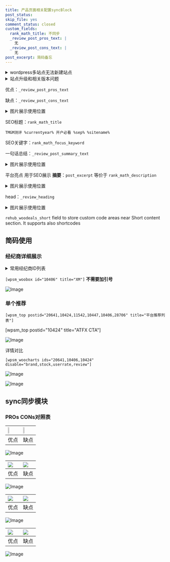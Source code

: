```yaml
---
title: 产品页面相关配置syncBlock
post_status: 
skip_file: yes
comment_status: closed
custom_fields:
  rank_math_title: 不同步
  _review_post_pros_text: |
    无
  _review_post_cons_text: |
    无
post_excerpt: 简码备忘
---
```

<details><summary>wordpress多站点无法新建站点</summary>

<li>和报错需要清理cookies一样的原因</li>
<li>wp-config.php里面<code>define( 'SUBDOMAIN_INSTALL', false );//子域名安装</code></li>
<li>新建子站点是用<code>define( 'SUBDOMAIN_INSTALL', true);//子域名安装</code> 完成以后，改成<code>false</code></li>
</details>

<details><summary>站点升级和相关版本问题</summary>

<p>wordpress：5.9.9
woocommerce：7.5.1
出现问题的地方：主题选项里面>><strong>Product layout >>compact style</strong></p>
<p>如何出现没有用过的字段 导致无法保存。先导出配置 然后进行修改，后面再次恢复即可。</p>
<p>出现部分字段无法显示时，需要返回默认布局后，对产品进行保存就好了。</p>
<p></p>
</details>

优点：`_review_post_pros_text`

缺点：`_review_post_cons_text`

<details><summary>图片展示使用位置</summary>

<img src="https://prod-files-secure.s3.us-west-2.amazonaws.com/39ed1227-6d7d-4570-be36-9ccd4a2c4241/f51d3d83-55d4-4bdf-9604-f37ec77ab556/Untitled.png?X-Amz-Algorithm=AWS4-HMAC-SHA256&X-Amz-Content-Sha256=UNSIGNED-PAYLOAD&X-Amz-Credential=ASIAZI2LB4666AA2BV2P%2F20250610%2Fus-west-2%2Fs3%2Faws4_request&X-Amz-Date=20250610T105519Z&X-Amz-Expires=3600&X-Amz-Security-Token=IQoJb3JpZ2luX2VjEOD%2F%2F%2F%2F%2F%2F%2F%2F%2F%2FwEaCXVzLXdlc3QtMiJHMEUCIQDm%2FVprRp6xb6UbHzwm9tc8Fr865YUqMik0oF82iprRMQIgWzP4Ry0Nsyww2oEiO1Yxg9sD4%2B9s3vuOJNvGlqq682EqiAQIuf%2F%2F%2F%2F%2F%2F%2F%2F%2F%2FARAAGgw2Mzc0MjMxODM4MDUiDBwJ3Lr7FlyilfMRxyrcA50srqIOE4b3sXC4MWpbht0lP01DMT0QQO0iMWQ094xGWjJZiQbbCWaNbhWUxr%2BAbfdV5kVfqmroakLHUuFfHgS6eD%2FgC%2FGoicgi42BZPux399%2FpOUAWUJ%2BCEttwoM1GQm0KhcaROg1Fc%2BWBBXXBWCR8Kq7ehvsrz7%2FnjZs8R9vU4je0N0ug1ZWXF9f3oNpky3PdUKQQftA9H66Jq%2FRYKdpDVKRJbYcbkHXutdm%2Bp4eOBWo%2BiJMqhRHOneq1RCZ7bS7EKncZ6cSyGgV2QhL5bbL1OFTaqWWpJ0IFNvqiPlOSdJJLsG6BPB2zz1i7LyOGyIch3I5De0wZVKs0ETeLQXaWPCkgurh6fjJ8Owl%2F5uUUEqZYwvbQF0OXGJHQWGt6%2FER7X4tTlYowCs5P6VjLL8%2FjXucF9BxvfJexbaEFvSeQw3GEOhRtdcBxhtb2UI4i48Y424ZwtKqphYoX3GuAlNkihPvz7KzwL14ceBAHBkgDNeDXc4VtJz6Iijl%2Bvw4MoBQlL7AsdYC72fWQgVAsAV5sC9i6LAdvUdHBPGQAzds4RVuMP%2FuuJZabwSZmvvbET%2B0VTwdvxQ2LBqCTOY1rDXVTCY%2FUwjvdosdzwbTfH%2BagDentjxU24HJpn%2BE5MLPGn8IGOqUBsAU3bKqNFt06Eo%2B01RXO0%2FZ5ow3Q0k4Ldj4Wa4UoZnvTJPJ8mQwcXQtA9pfXH95EcHrTj1w4vMJmUQYQiPcG9IuCIwk%2BB%2BridwDbVClL5kauLDHFU84rXsSlhk3eylNz8ybL1esfHB9X4crBR4E%2F%2FvfbimL%2FziWWBg7pjd8qNHmj4twFddZAhYyfUruPHmVb5NTzdl9LIho7YOp0ZWBU6rLJDduo&X-Amz-Signature=7b876ab54dad22f5b080fc4c3c288f1163ab533cedbbde66ce8b7a7e178afe0f&X-Amz-SignedHeaders=host&x-id=GetObject" alt="Image">
</details>

SEO标题：`rank_math_title`

`TMGM测评 %currentyear% 开户必看 %sep% %sitename%`

SEO关键字：`rank_math_focus_keyword`

一句话总结：`_review_post_summary_text`

<details><summary>图片展示使用位置</summary>

<img src="https://prod-files-secure.s3.us-west-2.amazonaws.com/39ed1227-6d7d-4570-be36-9ccd4a2c4241/4b96a922-296c-4f4e-8630-d1c870cbce01/Untitled.png?X-Amz-Algorithm=AWS4-HMAC-SHA256&X-Amz-Content-Sha256=UNSIGNED-PAYLOAD&X-Amz-Credential=ASIAZI2LB4664BWUMEX2%2F20250610%2Fus-west-2%2Fs3%2Faws4_request&X-Amz-Date=20250610T105520Z&X-Amz-Expires=3600&X-Amz-Security-Token=IQoJb3JpZ2luX2VjEOD%2F%2F%2F%2F%2F%2F%2F%2F%2F%2FwEaCXVzLXdlc3QtMiJHMEUCIDddHlMab%2BKT5I1I6IAgPvkWGCQqwG3hzkl6bnaGTMphAiEAjdskNCXs%2Fo7%2BuC5KIeQowfJVrLK28a6zXgM9s%2BsRoKIqiAQIuf%2F%2F%2F%2F%2F%2F%2F%2F%2F%2FARAAGgw2Mzc0MjMxODM4MDUiDLLCpqF1te2DOYyF0yrcA5ljzu71cQoP2gkL6cineG0JDMucGvPF%2BtcJCbjc4A6Fvm5JKqGhkjEySUnK6cx2MVbxQJeEuYMHp3%2BQBXisfad9m6NIUfcQjRDARiIIa44gUp3J5%2B4OmYkvVNWxqebKb9lo%2FwBKAyWLJhUOR1zQoOm3sWRzTylt2WouZzdCTZrDsn77UVGT%2FmCcMrPCY5z4uJdyTzsiQFX5RAMYhf0KEAmWNxg6IrVlsVqNm%2BSIJ30%2BwXMBpgl%2FpkDPnfFELTuVTV%2BXRYH3kvVLkMp50%2FlzQRlFErw9Fk8%2Bz3KWCjIlbGYq2LuSpEJZQvJABsuFxVB%2BjVPwMOEwf2euvH7apC2KhLeI6fcV3X11TMGDESjoQoo1QJtTXFO7JjI5KhqoTtwUA9ze1cYx%2FQSu3eDKaLDaJoKFBui%2BU6HSOHg6O9tdO4ikCnoeUd8e3SaJZWkYbY4nwL1doeZjNt5%2BH7Rh5C6ZnqZsNlxyHJ7Fd8%2FmjMgWpErlGbZoTWIyUKAixbMrT5btgE8W0wGaKf69i3RS6z59D4xMN8NqoWPxQ2SiH0YGXZb9Z8z4EK0tMVCJGaMvElnyyh6CBvTpreMshGAvnUkWz0JTUgB%2BVtkDpN42wwqfferNRknTrcZSG6enfNIiMP3Gn8IGOqUBmg2yll%2F0aMqpyzASKcLJ1tCPutmWCJuFmHw41eheorPPJsG3SO4OPz9Hd4C3vt4D4DeAD4YNzqTgJ5NTU%2BiHnJOS3vxfptMr9UlJz6EfSLcS%2Bv%2BoTEEwzlN0qz5YEvM6%2Bjc2LhN%2BdOudxWVcS5oB1Sc9KHMT0C%2Brkg%2FOX1kQEnPWCitskFj0CqU2M033oc7NP3CwE61lD2FIxEdhQPr6jb6f5i5p&X-Amz-Signature=63ea74e27ac6de95944f6a5b1dfc7adc37c1a1c0d3e9cfbd90a0dbdff8846812&X-Amz-SignedHeaders=host&x-id=GetObject" alt="Image">
</details>

平台亮点 用于SEO展示 **摘要**：`post_excerpt`  等价于 `rank_math_description`

<details><summary>图片展示使用位置</summary>

<img src="https://prod-files-secure.s3.us-west-2.amazonaws.com/39ed1227-6d7d-4570-be36-9ccd4a2c4241/1ee11f63-b60a-4dfe-a7a7-d58ff23b5d88/Untitled.png?X-Amz-Algorithm=AWS4-HMAC-SHA256&X-Amz-Content-Sha256=UNSIGNED-PAYLOAD&X-Amz-Credential=ASIAZI2LB466S5INRYGU%2F20250610%2Fus-west-2%2Fs3%2Faws4_request&X-Amz-Date=20250610T105520Z&X-Amz-Expires=3600&X-Amz-Security-Token=IQoJb3JpZ2luX2VjEOD%2F%2F%2F%2F%2F%2F%2F%2F%2F%2FwEaCXVzLXdlc3QtMiJHMEUCIGKL%2F0CBOFCItK8dh%2BizqzO6gZrq9xYCmlV7sP3ExAzXAiEAvws7hSiD7NJq8SMEWNnwcBHLo9IGxb1jiTRY%2FHwtXzgqiAQIuf%2F%2F%2F%2F%2F%2F%2F%2F%2F%2FARAAGgw2Mzc0MjMxODM4MDUiDEgkIBSGwUNvbG2YVircAwrpQ37D4F58r8tk05c47KwQCSd6AL8gkRuwGFcyyiPb50%2BUxPRlHsHI6z5EEtmwdpcgt6gDWJ46mECljjX0f76Iw4a6Y3geJWivWkrLn3Nc2Rf95cQWKlxXGUAX8oBQlrFnKPLsbOZ0qgiIC7fPNFqIeeZuCJ7umCdOtkm0CFyQS2sxvSmQ4R0oEX8tNnm24dm3GcofbMgRVCMz6eeJpjoRZKwACU36zPAjepRYmHpEtUIgRerMmTKk7dZ6Ea3L3O%2F6gYi1E9efu9rTCowXE%2FbKnnqIUUSVLVLzd5Oisy%2FFlvt7wmL7DpFp1GGEn4e9TmoZQn%2FpwMhu%2FNbHeocxTBd%2Bte1zyMhmj24UPCJ9QrlPWU1A6%2BUg17IAPRLqFVO%2BUz27AxWxGM2RVjCBUUryisTRew%2BS0O%2FyXK5uoG%2BLNISiMsX8IHoFq2EUkKcUbv%2BCGnmNppHRhX%2FUwjnz25EhShGFlA9yEiX4es5OcGmehoKOb3Pau9w0a9d4%2Bj6fx8hM6fQC%2B%2BB0HbO24la73kK5pvDfa8cz%2FTKIlh9ermyposS3xRwIDgxavIl65CzbSUtRn753YN7UWIbH5xfP295l7EAm5PIZO%2Byz4ItKH5%2F8p5l0wcW7lKNSqFiH00ZvMP7Gn8IGOqUBAKrc5ptpsyvoCjeSOKvIriSugN8Xsrrayv4Hio%2BtIaQey%2B4fXZJ6Y8oqLaBvWm%2FN3MiK1Kms7OocJjLuP3Og56HkW0J%2FDg9v1t7d%2BS288rwXRwicghpQyOSnFYrL%2Bmj%2Bsre5vYB993yhqmB6RVOGaROHc%2BQGkEinI97Zx4Pia%2B5XJuS68InE%2BnoTUjhmDVSLAD%2FEQZBzctvQr0cDpZKe3jPV7%2FDV&X-Amz-Signature=88a7abdb74d55cd6f22801e49bc7df74a55dc5062ddc9bd62622d6179a8c5b7b&X-Amz-SignedHeaders=host&x-id=GetObject" alt="Image">
<img src="https://prod-files-secure.s3.us-west-2.amazonaws.com/39ed1227-6d7d-4570-be36-9ccd4a2c4241/ad4118b5-78d8-4fbe-801e-3b29b5d99c01/Untitled.png?X-Amz-Algorithm=AWS4-HMAC-SHA256&X-Amz-Content-Sha256=UNSIGNED-PAYLOAD&X-Amz-Credential=ASIAZI2LB466S5INRYGU%2F20250610%2Fus-west-2%2Fs3%2Faws4_request&X-Amz-Date=20250610T105520Z&X-Amz-Expires=3600&X-Amz-Security-Token=IQoJb3JpZ2luX2VjEOD%2F%2F%2F%2F%2F%2F%2F%2F%2F%2FwEaCXVzLXdlc3QtMiJHMEUCIGKL%2F0CBOFCItK8dh%2BizqzO6gZrq9xYCmlV7sP3ExAzXAiEAvws7hSiD7NJq8SMEWNnwcBHLo9IGxb1jiTRY%2FHwtXzgqiAQIuf%2F%2F%2F%2F%2F%2F%2F%2F%2F%2FARAAGgw2Mzc0MjMxODM4MDUiDEgkIBSGwUNvbG2YVircAwrpQ37D4F58r8tk05c47KwQCSd6AL8gkRuwGFcyyiPb50%2BUxPRlHsHI6z5EEtmwdpcgt6gDWJ46mECljjX0f76Iw4a6Y3geJWivWkrLn3Nc2Rf95cQWKlxXGUAX8oBQlrFnKPLsbOZ0qgiIC7fPNFqIeeZuCJ7umCdOtkm0CFyQS2sxvSmQ4R0oEX8tNnm24dm3GcofbMgRVCMz6eeJpjoRZKwACU36zPAjepRYmHpEtUIgRerMmTKk7dZ6Ea3L3O%2F6gYi1E9efu9rTCowXE%2FbKnnqIUUSVLVLzd5Oisy%2FFlvt7wmL7DpFp1GGEn4e9TmoZQn%2FpwMhu%2FNbHeocxTBd%2Bte1zyMhmj24UPCJ9QrlPWU1A6%2BUg17IAPRLqFVO%2BUz27AxWxGM2RVjCBUUryisTRew%2BS0O%2FyXK5uoG%2BLNISiMsX8IHoFq2EUkKcUbv%2BCGnmNppHRhX%2FUwjnz25EhShGFlA9yEiX4es5OcGmehoKOb3Pau9w0a9d4%2Bj6fx8hM6fQC%2B%2BB0HbO24la73kK5pvDfa8cz%2FTKIlh9ermyposS3xRwIDgxavIl65CzbSUtRn753YN7UWIbH5xfP295l7EAm5PIZO%2Byz4ItKH5%2F8p5l0wcW7lKNSqFiH00ZvMP7Gn8IGOqUBAKrc5ptpsyvoCjeSOKvIriSugN8Xsrrayv4Hio%2BtIaQey%2B4fXZJ6Y8oqLaBvWm%2FN3MiK1Kms7OocJjLuP3Og56HkW0J%2FDg9v1t7d%2BS288rwXRwicghpQyOSnFYrL%2Bmj%2Bsre5vYB993yhqmB6RVOGaROHc%2BQGkEinI97Zx4Pia%2B5XJuS68InE%2BnoTUjhmDVSLAD%2FEQZBzctvQr0cDpZKe3jPV7%2FDV&X-Amz-Signature=9e2d7d0f9648bc0ee3e5b64411820dac3a57c4b3e0ee654dba6eeb569e1163f6&X-Amz-SignedHeaders=host&x-id=GetObject" alt="Image">
<img src="https://prod-files-secure.s3.us-west-2.amazonaws.com/39ed1227-6d7d-4570-be36-9ccd4a2c4241/a38cf7c9-a79c-4b64-9e94-13589fe0758b/Untitled.png?X-Amz-Algorithm=AWS4-HMAC-SHA256&X-Amz-Content-Sha256=UNSIGNED-PAYLOAD&X-Amz-Credential=ASIAZI2LB466S5INRYGU%2F20250610%2Fus-west-2%2Fs3%2Faws4_request&X-Amz-Date=20250610T105520Z&X-Amz-Expires=3600&X-Amz-Security-Token=IQoJb3JpZ2luX2VjEOD%2F%2F%2F%2F%2F%2F%2F%2F%2F%2FwEaCXVzLXdlc3QtMiJHMEUCIGKL%2F0CBOFCItK8dh%2BizqzO6gZrq9xYCmlV7sP3ExAzXAiEAvws7hSiD7NJq8SMEWNnwcBHLo9IGxb1jiTRY%2FHwtXzgqiAQIuf%2F%2F%2F%2F%2F%2F%2F%2F%2F%2FARAAGgw2Mzc0MjMxODM4MDUiDEgkIBSGwUNvbG2YVircAwrpQ37D4F58r8tk05c47KwQCSd6AL8gkRuwGFcyyiPb50%2BUxPRlHsHI6z5EEtmwdpcgt6gDWJ46mECljjX0f76Iw4a6Y3geJWivWkrLn3Nc2Rf95cQWKlxXGUAX8oBQlrFnKPLsbOZ0qgiIC7fPNFqIeeZuCJ7umCdOtkm0CFyQS2sxvSmQ4R0oEX8tNnm24dm3GcofbMgRVCMz6eeJpjoRZKwACU36zPAjepRYmHpEtUIgRerMmTKk7dZ6Ea3L3O%2F6gYi1E9efu9rTCowXE%2FbKnnqIUUSVLVLzd5Oisy%2FFlvt7wmL7DpFp1GGEn4e9TmoZQn%2FpwMhu%2FNbHeocxTBd%2Bte1zyMhmj24UPCJ9QrlPWU1A6%2BUg17IAPRLqFVO%2BUz27AxWxGM2RVjCBUUryisTRew%2BS0O%2FyXK5uoG%2BLNISiMsX8IHoFq2EUkKcUbv%2BCGnmNppHRhX%2FUwjnz25EhShGFlA9yEiX4es5OcGmehoKOb3Pau9w0a9d4%2Bj6fx8hM6fQC%2B%2BB0HbO24la73kK5pvDfa8cz%2FTKIlh9ermyposS3xRwIDgxavIl65CzbSUtRn753YN7UWIbH5xfP295l7EAm5PIZO%2Byz4ItKH5%2F8p5l0wcW7lKNSqFiH00ZvMP7Gn8IGOqUBAKrc5ptpsyvoCjeSOKvIriSugN8Xsrrayv4Hio%2BtIaQey%2B4fXZJ6Y8oqLaBvWm%2FN3MiK1Kms7OocJjLuP3Og56HkW0J%2FDg9v1t7d%2BS288rwXRwicghpQyOSnFYrL%2Bmj%2Bsre5vYB993yhqmB6RVOGaROHc%2BQGkEinI97Zx4Pia%2B5XJuS68InE%2BnoTUjhmDVSLAD%2FEQZBzctvQr0cDpZKe3jPV7%2FDV&X-Amz-Signature=66d7154eb8dd3c74162f2fc7c99b723458c02743b6921818d52d74e098e81e2f&X-Amz-SignedHeaders=host&x-id=GetObject" alt="Image">
<img src="https://prod-files-secure.s3.us-west-2.amazonaws.com/39ed1227-6d7d-4570-be36-9ccd4a2c4241/7da6fc1e-d2ac-42ae-8c75-cb5749aa18f6/Untitled.png?X-Amz-Algorithm=AWS4-HMAC-SHA256&X-Amz-Content-Sha256=UNSIGNED-PAYLOAD&X-Amz-Credential=ASIAZI2LB466S5INRYGU%2F20250610%2Fus-west-2%2Fs3%2Faws4_request&X-Amz-Date=20250610T105520Z&X-Amz-Expires=3600&X-Amz-Security-Token=IQoJb3JpZ2luX2VjEOD%2F%2F%2F%2F%2F%2F%2F%2F%2F%2FwEaCXVzLXdlc3QtMiJHMEUCIGKL%2F0CBOFCItK8dh%2BizqzO6gZrq9xYCmlV7sP3ExAzXAiEAvws7hSiD7NJq8SMEWNnwcBHLo9IGxb1jiTRY%2FHwtXzgqiAQIuf%2F%2F%2F%2F%2F%2F%2F%2F%2F%2FARAAGgw2Mzc0MjMxODM4MDUiDEgkIBSGwUNvbG2YVircAwrpQ37D4F58r8tk05c47KwQCSd6AL8gkRuwGFcyyiPb50%2BUxPRlHsHI6z5EEtmwdpcgt6gDWJ46mECljjX0f76Iw4a6Y3geJWivWkrLn3Nc2Rf95cQWKlxXGUAX8oBQlrFnKPLsbOZ0qgiIC7fPNFqIeeZuCJ7umCdOtkm0CFyQS2sxvSmQ4R0oEX8tNnm24dm3GcofbMgRVCMz6eeJpjoRZKwACU36zPAjepRYmHpEtUIgRerMmTKk7dZ6Ea3L3O%2F6gYi1E9efu9rTCowXE%2FbKnnqIUUSVLVLzd5Oisy%2FFlvt7wmL7DpFp1GGEn4e9TmoZQn%2FpwMhu%2FNbHeocxTBd%2Bte1zyMhmj24UPCJ9QrlPWU1A6%2BUg17IAPRLqFVO%2BUz27AxWxGM2RVjCBUUryisTRew%2BS0O%2FyXK5uoG%2BLNISiMsX8IHoFq2EUkKcUbv%2BCGnmNppHRhX%2FUwjnz25EhShGFlA9yEiX4es5OcGmehoKOb3Pau9w0a9d4%2Bj6fx8hM6fQC%2B%2BB0HbO24la73kK5pvDfa8cz%2FTKIlh9ermyposS3xRwIDgxavIl65CzbSUtRn753YN7UWIbH5xfP295l7EAm5PIZO%2Byz4ItKH5%2F8p5l0wcW7lKNSqFiH00ZvMP7Gn8IGOqUBAKrc5ptpsyvoCjeSOKvIriSugN8Xsrrayv4Hio%2BtIaQey%2B4fXZJ6Y8oqLaBvWm%2FN3MiK1Kms7OocJjLuP3Og56HkW0J%2FDg9v1t7d%2BS288rwXRwicghpQyOSnFYrL%2Bmj%2Bsre5vYB993yhqmB6RVOGaROHc%2BQGkEinI97Zx4Pia%2B5XJuS68InE%2BnoTUjhmDVSLAD%2FEQZBzctvQr0cDpZKe3jPV7%2FDV&X-Amz-Signature=ee3f1f92a3510673416ab36c3c0dc852817f43315ecc9b00de23949494bef48d&X-Amz-SignedHeaders=host&x-id=GetObject" alt="Image">
<img src="https://prod-files-secure.s3.us-west-2.amazonaws.com/39ed1227-6d7d-4570-be36-9ccd4a2c4241/7e97f40a-eaee-47f5-b2f9-475f96808fa7/Untitled.png?X-Amz-Algorithm=AWS4-HMAC-SHA256&X-Amz-Content-Sha256=UNSIGNED-PAYLOAD&X-Amz-Credential=ASIAZI2LB466S5INRYGU%2F20250610%2Fus-west-2%2Fs3%2Faws4_request&X-Amz-Date=20250610T105520Z&X-Amz-Expires=3600&X-Amz-Security-Token=IQoJb3JpZ2luX2VjEOD%2F%2F%2F%2F%2F%2F%2F%2F%2F%2FwEaCXVzLXdlc3QtMiJHMEUCIGKL%2F0CBOFCItK8dh%2BizqzO6gZrq9xYCmlV7sP3ExAzXAiEAvws7hSiD7NJq8SMEWNnwcBHLo9IGxb1jiTRY%2FHwtXzgqiAQIuf%2F%2F%2F%2F%2F%2F%2F%2F%2F%2FARAAGgw2Mzc0MjMxODM4MDUiDEgkIBSGwUNvbG2YVircAwrpQ37D4F58r8tk05c47KwQCSd6AL8gkRuwGFcyyiPb50%2BUxPRlHsHI6z5EEtmwdpcgt6gDWJ46mECljjX0f76Iw4a6Y3geJWivWkrLn3Nc2Rf95cQWKlxXGUAX8oBQlrFnKPLsbOZ0qgiIC7fPNFqIeeZuCJ7umCdOtkm0CFyQS2sxvSmQ4R0oEX8tNnm24dm3GcofbMgRVCMz6eeJpjoRZKwACU36zPAjepRYmHpEtUIgRerMmTKk7dZ6Ea3L3O%2F6gYi1E9efu9rTCowXE%2FbKnnqIUUSVLVLzd5Oisy%2FFlvt7wmL7DpFp1GGEn4e9TmoZQn%2FpwMhu%2FNbHeocxTBd%2Bte1zyMhmj24UPCJ9QrlPWU1A6%2BUg17IAPRLqFVO%2BUz27AxWxGM2RVjCBUUryisTRew%2BS0O%2FyXK5uoG%2BLNISiMsX8IHoFq2EUkKcUbv%2BCGnmNppHRhX%2FUwjnz25EhShGFlA9yEiX4es5OcGmehoKOb3Pau9w0a9d4%2Bj6fx8hM6fQC%2B%2BB0HbO24la73kK5pvDfa8cz%2FTKIlh9ermyposS3xRwIDgxavIl65CzbSUtRn753YN7UWIbH5xfP295l7EAm5PIZO%2Byz4ItKH5%2F8p5l0wcW7lKNSqFiH00ZvMP7Gn8IGOqUBAKrc5ptpsyvoCjeSOKvIriSugN8Xsrrayv4Hio%2BtIaQey%2B4fXZJ6Y8oqLaBvWm%2FN3MiK1Kms7OocJjLuP3Og56HkW0J%2FDg9v1t7d%2BS288rwXRwicghpQyOSnFYrL%2Bmj%2Bsre5vYB993yhqmB6RVOGaROHc%2BQGkEinI97Zx4Pia%2B5XJuS68InE%2BnoTUjhmDVSLAD%2FEQZBzctvQr0cDpZKe3jPV7%2FDV&X-Amz-Signature=f84c7782ff4f9da438182ad7e4efdc9dd4441a7999958b6dd5a127984f572038&X-Amz-SignedHeaders=host&x-id=GetObject" alt="Image">
</details>

head：`_review_heading`

<details><summary>图片展示使用位置</summary>

<img src="https://prod-files-secure.s3.us-west-2.amazonaws.com/39ed1227-6d7d-4570-be36-9ccd4a2c4241/3a4650ad-9887-415c-889a-edd51fa54f27/Untitled.png?X-Amz-Algorithm=AWS4-HMAC-SHA256&X-Amz-Content-Sha256=UNSIGNED-PAYLOAD&X-Amz-Credential=ASIAZI2LB466XPFAS42B%2F20250610%2Fus-west-2%2Fs3%2Faws4_request&X-Amz-Date=20250610T105520Z&X-Amz-Expires=3600&X-Amz-Security-Token=IQoJb3JpZ2luX2VjEOD%2F%2F%2F%2F%2F%2F%2F%2F%2F%2FwEaCXVzLXdlc3QtMiJIMEYCIQD6PchLVi%2BsNPGXIyAqGSQnRJTDS0pYLuBkrqNOE3TILgIhALHhXQEFZIIVoN7cZo%2BH12kVcfXS5rhhGVJAS85mlQ8xKogECLn%2F%2F%2F%2F%2F%2F%2F%2F%2F%2FwEQABoMNjM3NDIzMTgzODA1IgwL9p9qI7krkyYGGDYq3APyklw8490dWPAOl3XPP9H%2FcGajxK3pIDrPcfUOtQylKCpzHedWeYQn563tJWmTM%2Fv1g6dbQRnTHEuD7lSS4sTvcVxUXYycsw%2BjKVN4eEXOeGLDqHDH9MH6ToISX8L3eQBgFELp3U%2FenFJMQI3kHFVl%2B957%2BAeiAp4umq%2BgqgbNN%2FHpxm4SErZprA3Ojka1CO%2F7sq7QW1Nc%2FYXN289d7y44YjicePmN45xzCTa87GoI3%2FMct1%2B9xcPn7RL3VESurF5TQx%2FBZM1LvCEPIewxbSSb0%2F9VbkD%2ByOhrqTPVEqKpdMphBi1VBoupTshXKKKTSuIuHe4hnqBWgziE%2FHXb0zmLyi%2Bx0cpwDWKfjc3ZLN9shiA4Ragth4g8q5EUAcHodqwkSM1d3%2FWZizia9diATeNpKDQuDYUGG7DslgsKL9p0YBmIaUDqr54L5HCKxHYZSR4IjS%2FQJgaXeTaV1KHLrhhGByLDD8KrMOBCHdwlddh1WhaKdRQ9gqs4tH43zi1S%2BjWL6XSlfmv8Nz9ZYWozcNxdZDAF8abr%2F%2FVaOlPLtiVLAl%2Fk%2FEnWMZ4ofG0tGLG3uSIqK6jopMTTZafHLZujpnGYKYhOOiygQwB2Ah21TmB6g0i%2BNVhyo7Gcb8Ks8jD%2Bxp%2FCBjqkASyPWef7%2BOn%2BeS7ZrQK7Tr6tX93XW1vE26s%2F5i842BeuDRzgnvoSeXaPbLHS52gvOMxHuplUhJAq3nP7IpvUeWG%2B2pAzKhHOGyZVf6kzJKNUc%2FIDewNFLq1G6VZP2ObC07p%2BMp3Hp1HwgzsDPEREIKJUwBJbBCwk6CIZZbrHPriXJthPvx5ZAeAlJS8UiE4NQbDsJkSVYn8xAY46cGtrjMEB0MgE&X-Amz-Signature=0ba65d58a888782e3917717a2b587af3522f1d3bd465e70b638b7ee291fe22ec&X-Amz-SignedHeaders=host&x-id=GetObject" alt="Image">
</details>

`rehub_woodeals_short`	field to store custom code areas near Short content section. It supports also shortcodes



## 简码使用

### 经纪商详细展示

<details><summary>常用经纪商ID列表</summary>

<pre><code class="php">嘉盛 ===> 20641  [wpsm_woobox id="20641" title="嘉盛"]
易信easymarkets ===> 11542  [wpsm_woobox id="11542" title="易信easymarkets"]
ATFX外汇 ===> 10424  [wpsm_woobox id="10424" title="ATFX"]
XM ===> 10406  [wpsm_woobox id="10406" title="XM"]
TMGM ===> 29622  [wpsm_woobox id="29622" title="TMGM"]
HYCM ===> 10447  [wpsm_woobox id="10447" title="HYCM"]
fpmarkets澳福外汇 ===> 20639  [wpsm_woobox id="20639" title="fpmarkets澳福外汇"]</code></pre>
</details>

`[wpsm_woobox id="10406" title="XM"]` **不需要加引号**

![Image](https://prod-files-secure.s3.us-west-2.amazonaws.com/39ed1227-6d7d-4570-be36-9ccd4a2c4241/4f898f9d-0fa7-4e43-acd3-ac6bc7be575a/Untitled.png?X-Amz-Algorithm=AWS4-HMAC-SHA256&X-Amz-Content-Sha256=UNSIGNED-PAYLOAD&X-Amz-Credential=ASIAZI2LB466SH5Z476H%2F20250610%2Fus-west-2%2Fs3%2Faws4_request&X-Amz-Date=20250610T105515Z&X-Amz-Expires=3600&X-Amz-Security-Token=IQoJb3JpZ2luX2VjEOD%2F%2F%2F%2F%2F%2F%2F%2F%2F%2FwEaCXVzLXdlc3QtMiJHMEUCIQCZJaznfvaxFMsXChTXKWigJqPo6QPjVZ9QZNBudG8nnQIgZkgjK1XQj%2BKte7snfMR4S%2F1yr2rlhPpCLWj7fynAxXgqiAQIuf%2F%2F%2F%2F%2F%2F%2F%2F%2F%2FARAAGgw2Mzc0MjMxODM4MDUiDMawjnWCak4U%2Fx3V%2BircAyn0thg1t2oB%2F%2F06O6YIieGD4vip0CpvSFspIsf1yRofjYHcOQcUC%2FpXk9UjnAoyQHrTULlQKIY3MhhabxRx2huje%2FSOTpsnIUSD9YRV7swvrQ8NLpEOWgAxqs6uxkLEMNu4a3Ehtk5W%2BxSwpelZx%2FsCE%2BHcpmx%2BwxbINsOAyD3Z3fyI8GRhkM6kU0CDGqle2kXRqFUzbz%2Fyed8AySF147dU1gHsYPCtjHW2SWmsuOyvrZp%2BsiVC%2BlPVyhlXPzGlUPNrv8TZ5CXKb5VJx5OO9O4bX5OfAl3OKl74X6AcfA2JbuizGhiF%2F1HP4kFLTiENrVOKOoVqJeNyd0f9fuMxfvg6L3likslAbQGGfEC5gN4NyKF%2B9dHFtg1BpN3JpwjF82sqCQ7MxE%2FRCik4PfCiYH%2BRvq9VRP7eYeOgmfkJjx%2F0nI%2FKfLv%2B7XvWikTAI2MGi4FvUn5y8%2BfNLFTCCdTJs0doULoio%2BcmouOXxZdFrsNuXN8q6UhsFhnEN4TXknD8YpzH2sLmni0bOzAFp5DSpn55QGG%2B8FUW3YZHvz%2F9XwxH5Cr0re%2Bo5X7dI6%2F%2FMOLBssZMoJiOUc2wnvwudCqTPjLxzl%2FlETJh6UIKECbR5qqU%2BsfUL4AhZxFvngIRMIXGn8IGOqUBVNjPPBRfIlKPDWSA2vgUM20r%2FFNd3Kt4nEyEjlgPrKlie39qOVT%2F7zarFViMoVarH6ZYvFpUx6x0iBADZI%2B%2Bh2QNLmRbMtZ9PMBa33%2Fp%2FAvFQ4B9l1efQLzX%2FNoBRUyZp1k4SZmZeWmhC%2BmXKHAMUyXZqeE8e9IlRfWKnrXIj6Du2HBLqbKNQorvaVwh4HO0vi69WmxbVxrv9KAowJKChxk7oAsN&X-Amz-Signature=0db4a47bb261d5f3136abac75e59a38aa0e47d948944728cbc9a1cd19998b643&X-Amz-SignedHeaders=host&x-id=GetObject)

### 单个推荐
`[wpsm_top postid="20641,10424,11542,10447,10406,28706" title="平台推荐列表"]`

[wpsm_top postid="10424" title="ATFX CTA"]

![Image](https://prod-files-secure.s3.us-west-2.amazonaws.com/39ed1227-6d7d-4570-be36-9ccd4a2c4241/5ac620dc-51a8-48b6-b55d-91f47299193c/Untitled.png?X-Amz-Algorithm=AWS4-HMAC-SHA256&X-Amz-Content-Sha256=UNSIGNED-PAYLOAD&X-Amz-Credential=ASIAZI2LB466SH5Z476H%2F20250610%2Fus-west-2%2Fs3%2Faws4_request&X-Amz-Date=20250610T105515Z&X-Amz-Expires=3600&X-Amz-Security-Token=IQoJb3JpZ2luX2VjEOD%2F%2F%2F%2F%2F%2F%2F%2F%2F%2FwEaCXVzLXdlc3QtMiJHMEUCIQCZJaznfvaxFMsXChTXKWigJqPo6QPjVZ9QZNBudG8nnQIgZkgjK1XQj%2BKte7snfMR4S%2F1yr2rlhPpCLWj7fynAxXgqiAQIuf%2F%2F%2F%2F%2F%2F%2F%2F%2F%2FARAAGgw2Mzc0MjMxODM4MDUiDMawjnWCak4U%2Fx3V%2BircAyn0thg1t2oB%2F%2F06O6YIieGD4vip0CpvSFspIsf1yRofjYHcOQcUC%2FpXk9UjnAoyQHrTULlQKIY3MhhabxRx2huje%2FSOTpsnIUSD9YRV7swvrQ8NLpEOWgAxqs6uxkLEMNu4a3Ehtk5W%2BxSwpelZx%2FsCE%2BHcpmx%2BwxbINsOAyD3Z3fyI8GRhkM6kU0CDGqle2kXRqFUzbz%2Fyed8AySF147dU1gHsYPCtjHW2SWmsuOyvrZp%2BsiVC%2BlPVyhlXPzGlUPNrv8TZ5CXKb5VJx5OO9O4bX5OfAl3OKl74X6AcfA2JbuizGhiF%2F1HP4kFLTiENrVOKOoVqJeNyd0f9fuMxfvg6L3likslAbQGGfEC5gN4NyKF%2B9dHFtg1BpN3JpwjF82sqCQ7MxE%2FRCik4PfCiYH%2BRvq9VRP7eYeOgmfkJjx%2F0nI%2FKfLv%2B7XvWikTAI2MGi4FvUn5y8%2BfNLFTCCdTJs0doULoio%2BcmouOXxZdFrsNuXN8q6UhsFhnEN4TXknD8YpzH2sLmni0bOzAFp5DSpn55QGG%2B8FUW3YZHvz%2F9XwxH5Cr0re%2Bo5X7dI6%2F%2FMOLBssZMoJiOUc2wnvwudCqTPjLxzl%2FlETJh6UIKECbR5qqU%2BsfUL4AhZxFvngIRMIXGn8IGOqUBVNjPPBRfIlKPDWSA2vgUM20r%2FFNd3Kt4nEyEjlgPrKlie39qOVT%2F7zarFViMoVarH6ZYvFpUx6x0iBADZI%2B%2Bh2QNLmRbMtZ9PMBa33%2Fp%2FAvFQ4B9l1efQLzX%2FNoBRUyZp1k4SZmZeWmhC%2BmXKHAMUyXZqeE8e9IlRfWKnrXIj6Du2HBLqbKNQorvaVwh4HO0vi69WmxbVxrv9KAowJKChxk7oAsN&X-Amz-Signature=ccc9d14bacd291ab5466a65a2ce6dd9e24333268f66dfd351a6d8a0dc301ebc4&X-Amz-SignedHeaders=host&x-id=GetObject)

详情对比

`[wpsm_woocharts ids="20641,10406,10424" disable="brand,stock,userrate,review"]`

![Image](https://prod-files-secure.s3.us-west-2.amazonaws.com/39ed1227-6d7d-4570-be36-9ccd4a2c4241/bf3ba45f-b9f3-4295-8aef-b4a495fd25f4/Untitled.png?X-Amz-Algorithm=AWS4-HMAC-SHA256&X-Amz-Content-Sha256=UNSIGNED-PAYLOAD&X-Amz-Credential=ASIAZI2LB466SH5Z476H%2F20250610%2Fus-west-2%2Fs3%2Faws4_request&X-Amz-Date=20250610T105515Z&X-Amz-Expires=3600&X-Amz-Security-Token=IQoJb3JpZ2luX2VjEOD%2F%2F%2F%2F%2F%2F%2F%2F%2F%2FwEaCXVzLXdlc3QtMiJHMEUCIQCZJaznfvaxFMsXChTXKWigJqPo6QPjVZ9QZNBudG8nnQIgZkgjK1XQj%2BKte7snfMR4S%2F1yr2rlhPpCLWj7fynAxXgqiAQIuf%2F%2F%2F%2F%2F%2F%2F%2F%2F%2FARAAGgw2Mzc0MjMxODM4MDUiDMawjnWCak4U%2Fx3V%2BircAyn0thg1t2oB%2F%2F06O6YIieGD4vip0CpvSFspIsf1yRofjYHcOQcUC%2FpXk9UjnAoyQHrTULlQKIY3MhhabxRx2huje%2FSOTpsnIUSD9YRV7swvrQ8NLpEOWgAxqs6uxkLEMNu4a3Ehtk5W%2BxSwpelZx%2FsCE%2BHcpmx%2BwxbINsOAyD3Z3fyI8GRhkM6kU0CDGqle2kXRqFUzbz%2Fyed8AySF147dU1gHsYPCtjHW2SWmsuOyvrZp%2BsiVC%2BlPVyhlXPzGlUPNrv8TZ5CXKb5VJx5OO9O4bX5OfAl3OKl74X6AcfA2JbuizGhiF%2F1HP4kFLTiENrVOKOoVqJeNyd0f9fuMxfvg6L3likslAbQGGfEC5gN4NyKF%2B9dHFtg1BpN3JpwjF82sqCQ7MxE%2FRCik4PfCiYH%2BRvq9VRP7eYeOgmfkJjx%2F0nI%2FKfLv%2B7XvWikTAI2MGi4FvUn5y8%2BfNLFTCCdTJs0doULoio%2BcmouOXxZdFrsNuXN8q6UhsFhnEN4TXknD8YpzH2sLmni0bOzAFp5DSpn55QGG%2B8FUW3YZHvz%2F9XwxH5Cr0re%2Bo5X7dI6%2F%2FMOLBssZMoJiOUc2wnvwudCqTPjLxzl%2FlETJh6UIKECbR5qqU%2BsfUL4AhZxFvngIRMIXGn8IGOqUBVNjPPBRfIlKPDWSA2vgUM20r%2FFNd3Kt4nEyEjlgPrKlie39qOVT%2F7zarFViMoVarH6ZYvFpUx6x0iBADZI%2B%2Bh2QNLmRbMtZ9PMBa33%2Fp%2FAvFQ4B9l1efQLzX%2FNoBRUyZp1k4SZmZeWmhC%2BmXKHAMUyXZqeE8e9IlRfWKnrXIj6Du2HBLqbKNQorvaVwh4HO0vi69WmxbVxrv9KAowJKChxk7oAsN&X-Amz-Signature=9380856df68433c3f0a96ed0bc0bb0dbf5331f3b2c1b30be7748fc31615bd985&X-Amz-SignedHeaders=host&x-id=GetObject)

![Image](https://prod-files-secure.s3.us-west-2.amazonaws.com/39ed1227-6d7d-4570-be36-9ccd4a2c4241/30bc56ef-f383-4b48-9768-2ebc9e436ec0/Untitled.png?X-Amz-Algorithm=AWS4-HMAC-SHA256&X-Amz-Content-Sha256=UNSIGNED-PAYLOAD&X-Amz-Credential=ASIAZI2LB466SH5Z476H%2F20250610%2Fus-west-2%2Fs3%2Faws4_request&X-Amz-Date=20250610T105515Z&X-Amz-Expires=3600&X-Amz-Security-Token=IQoJb3JpZ2luX2VjEOD%2F%2F%2F%2F%2F%2F%2F%2F%2F%2FwEaCXVzLXdlc3QtMiJHMEUCIQCZJaznfvaxFMsXChTXKWigJqPo6QPjVZ9QZNBudG8nnQIgZkgjK1XQj%2BKte7snfMR4S%2F1yr2rlhPpCLWj7fynAxXgqiAQIuf%2F%2F%2F%2F%2F%2F%2F%2F%2F%2FARAAGgw2Mzc0MjMxODM4MDUiDMawjnWCak4U%2Fx3V%2BircAyn0thg1t2oB%2F%2F06O6YIieGD4vip0CpvSFspIsf1yRofjYHcOQcUC%2FpXk9UjnAoyQHrTULlQKIY3MhhabxRx2huje%2FSOTpsnIUSD9YRV7swvrQ8NLpEOWgAxqs6uxkLEMNu4a3Ehtk5W%2BxSwpelZx%2FsCE%2BHcpmx%2BwxbINsOAyD3Z3fyI8GRhkM6kU0CDGqle2kXRqFUzbz%2Fyed8AySF147dU1gHsYPCtjHW2SWmsuOyvrZp%2BsiVC%2BlPVyhlXPzGlUPNrv8TZ5CXKb5VJx5OO9O4bX5OfAl3OKl74X6AcfA2JbuizGhiF%2F1HP4kFLTiENrVOKOoVqJeNyd0f9fuMxfvg6L3likslAbQGGfEC5gN4NyKF%2B9dHFtg1BpN3JpwjF82sqCQ7MxE%2FRCik4PfCiYH%2BRvq9VRP7eYeOgmfkJjx%2F0nI%2FKfLv%2B7XvWikTAI2MGi4FvUn5y8%2BfNLFTCCdTJs0doULoio%2BcmouOXxZdFrsNuXN8q6UhsFhnEN4TXknD8YpzH2sLmni0bOzAFp5DSpn55QGG%2B8FUW3YZHvz%2F9XwxH5Cr0re%2Bo5X7dI6%2F%2FMOLBssZMoJiOUc2wnvwudCqTPjLxzl%2FlETJh6UIKECbR5qqU%2BsfUL4AhZxFvngIRMIXGn8IGOqUBVNjPPBRfIlKPDWSA2vgUM20r%2FFNd3Kt4nEyEjlgPrKlie39qOVT%2F7zarFViMoVarH6ZYvFpUx6x0iBADZI%2B%2Bh2QNLmRbMtZ9PMBa33%2Fp%2FAvFQ4B9l1efQLzX%2FNoBRUyZp1k4SZmZeWmhC%2BmXKHAMUyXZqeE8e9IlRfWKnrXIj6Du2HBLqbKNQorvaVwh4HO0vi69WmxbVxrv9KAowJKChxk7oAsN&X-Amz-Signature=83d485f2a926ea2c85c6a5cd355b4590f0cc55c0d239bc5b58c8c4f3acac5321&X-Amz-SignedHeaders=host&x-id=GetObject)

## sync同步模块

### PROs CONs对照表

| <img src="https://cdn.ifttt.fun/gh/jarlin8/OSS@main/icons/customize/pros.svg" height="auto" width="37.3%"> | <img src="https://cdn.ifttt.fun/gh/jarlin8/OSS@main/icons/customize/cons.svg" height="auto" width="28.8%"> |
| :--- | :--- |
| 优点 | 缺点 |

![Image](https://prod-files-secure.s3.us-west-2.amazonaws.com/39ed1227-6d7d-4570-be36-9ccd4a2c4241/8742b755-dfb5-4004-9a5f-d6e561664bd8/Untitled.png?X-Amz-Algorithm=AWS4-HMAC-SHA256&X-Amz-Content-Sha256=UNSIGNED-PAYLOAD&X-Amz-Credential=ASIAZI2LB466SH5Z476H%2F20250610%2Fus-west-2%2Fs3%2Faws4_request&X-Amz-Date=20250610T105515Z&X-Amz-Expires=3600&X-Amz-Security-Token=IQoJb3JpZ2luX2VjEOD%2F%2F%2F%2F%2F%2F%2F%2F%2F%2FwEaCXVzLXdlc3QtMiJHMEUCIQCZJaznfvaxFMsXChTXKWigJqPo6QPjVZ9QZNBudG8nnQIgZkgjK1XQj%2BKte7snfMR4S%2F1yr2rlhPpCLWj7fynAxXgqiAQIuf%2F%2F%2F%2F%2F%2F%2F%2F%2F%2FARAAGgw2Mzc0MjMxODM4MDUiDMawjnWCak4U%2Fx3V%2BircAyn0thg1t2oB%2F%2F06O6YIieGD4vip0CpvSFspIsf1yRofjYHcOQcUC%2FpXk9UjnAoyQHrTULlQKIY3MhhabxRx2huje%2FSOTpsnIUSD9YRV7swvrQ8NLpEOWgAxqs6uxkLEMNu4a3Ehtk5W%2BxSwpelZx%2FsCE%2BHcpmx%2BwxbINsOAyD3Z3fyI8GRhkM6kU0CDGqle2kXRqFUzbz%2Fyed8AySF147dU1gHsYPCtjHW2SWmsuOyvrZp%2BsiVC%2BlPVyhlXPzGlUPNrv8TZ5CXKb5VJx5OO9O4bX5OfAl3OKl74X6AcfA2JbuizGhiF%2F1HP4kFLTiENrVOKOoVqJeNyd0f9fuMxfvg6L3likslAbQGGfEC5gN4NyKF%2B9dHFtg1BpN3JpwjF82sqCQ7MxE%2FRCik4PfCiYH%2BRvq9VRP7eYeOgmfkJjx%2F0nI%2FKfLv%2B7XvWikTAI2MGi4FvUn5y8%2BfNLFTCCdTJs0doULoio%2BcmouOXxZdFrsNuXN8q6UhsFhnEN4TXknD8YpzH2sLmni0bOzAFp5DSpn55QGG%2B8FUW3YZHvz%2F9XwxH5Cr0re%2Bo5X7dI6%2F%2FMOLBssZMoJiOUc2wnvwudCqTPjLxzl%2FlETJh6UIKECbR5qqU%2BsfUL4AhZxFvngIRMIXGn8IGOqUBVNjPPBRfIlKPDWSA2vgUM20r%2FFNd3Kt4nEyEjlgPrKlie39qOVT%2F7zarFViMoVarH6ZYvFpUx6x0iBADZI%2B%2Bh2QNLmRbMtZ9PMBa33%2Fp%2FAvFQ4B9l1efQLzX%2FNoBRUyZp1k4SZmZeWmhC%2BmXKHAMUyXZqeE8e9IlRfWKnrXIj6Du2HBLqbKNQorvaVwh4HO0vi69WmxbVxrv9KAowJKChxk7oAsN&X-Amz-Signature=0197799d384ed6d018862b23c8b2a6f8be1e2a8311b8678e98697bfab4fc88ff&X-Amz-SignedHeaders=host&x-id=GetObject)

| <img src="https://cdn.ifttt.fun/gh/jarlin8/OSS@main/icons/customize/pros1.svg" height="auto"> | <img src="https://cdn.ifttt.fun/gh/jarlin8/OSS@main/icons/customize/cons1.svg" height="auto"> |
| :--- | :--- |
| 优点 | 缺点 |

![Image](https://prod-files-secure.s3.us-west-2.amazonaws.com/39ed1227-6d7d-4570-be36-9ccd4a2c4241/806358f8-c9c4-4e17-bb35-c6c76a5397a5/Untitled.png?X-Amz-Algorithm=AWS4-HMAC-SHA256&X-Amz-Content-Sha256=UNSIGNED-PAYLOAD&X-Amz-Credential=ASIAZI2LB466SH5Z476H%2F20250610%2Fus-west-2%2Fs3%2Faws4_request&X-Amz-Date=20250610T105515Z&X-Amz-Expires=3600&X-Amz-Security-Token=IQoJb3JpZ2luX2VjEOD%2F%2F%2F%2F%2F%2F%2F%2F%2F%2FwEaCXVzLXdlc3QtMiJHMEUCIQCZJaznfvaxFMsXChTXKWigJqPo6QPjVZ9QZNBudG8nnQIgZkgjK1XQj%2BKte7snfMR4S%2F1yr2rlhPpCLWj7fynAxXgqiAQIuf%2F%2F%2F%2F%2F%2F%2F%2F%2F%2FARAAGgw2Mzc0MjMxODM4MDUiDMawjnWCak4U%2Fx3V%2BircAyn0thg1t2oB%2F%2F06O6YIieGD4vip0CpvSFspIsf1yRofjYHcOQcUC%2FpXk9UjnAoyQHrTULlQKIY3MhhabxRx2huje%2FSOTpsnIUSD9YRV7swvrQ8NLpEOWgAxqs6uxkLEMNu4a3Ehtk5W%2BxSwpelZx%2FsCE%2BHcpmx%2BwxbINsOAyD3Z3fyI8GRhkM6kU0CDGqle2kXRqFUzbz%2Fyed8AySF147dU1gHsYPCtjHW2SWmsuOyvrZp%2BsiVC%2BlPVyhlXPzGlUPNrv8TZ5CXKb5VJx5OO9O4bX5OfAl3OKl74X6AcfA2JbuizGhiF%2F1HP4kFLTiENrVOKOoVqJeNyd0f9fuMxfvg6L3likslAbQGGfEC5gN4NyKF%2B9dHFtg1BpN3JpwjF82sqCQ7MxE%2FRCik4PfCiYH%2BRvq9VRP7eYeOgmfkJjx%2F0nI%2FKfLv%2B7XvWikTAI2MGi4FvUn5y8%2BfNLFTCCdTJs0doULoio%2BcmouOXxZdFrsNuXN8q6UhsFhnEN4TXknD8YpzH2sLmni0bOzAFp5DSpn55QGG%2B8FUW3YZHvz%2F9XwxH5Cr0re%2Bo5X7dI6%2F%2FMOLBssZMoJiOUc2wnvwudCqTPjLxzl%2FlETJh6UIKECbR5qqU%2BsfUL4AhZxFvngIRMIXGn8IGOqUBVNjPPBRfIlKPDWSA2vgUM20r%2FFNd3Kt4nEyEjlgPrKlie39qOVT%2F7zarFViMoVarH6ZYvFpUx6x0iBADZI%2B%2Bh2QNLmRbMtZ9PMBa33%2Fp%2FAvFQ4B9l1efQLzX%2FNoBRUyZp1k4SZmZeWmhC%2BmXKHAMUyXZqeE8e9IlRfWKnrXIj6Du2HBLqbKNQorvaVwh4HO0vi69WmxbVxrv9KAowJKChxk7oAsN&X-Amz-Signature=d4a4dbff4702b626b26ba065035dce08465ea8bb39c44b8f50ea0419cb7aa759&X-Amz-SignedHeaders=host&x-id=GetObject)

| <img src="https://cdn.ifttt.fun/gh/jarlin8/OSS@main/icons/customize/pros2.svg" height="auto"> | <img src="https://cdn.ifttt.fun/gh/jarlin8/OSS@main/icons/customize/cons2.svg" height="auto"> |
| :--- | :--- |
| 优点 | 缺点 |

![Image](https://prod-files-secure.s3.us-west-2.amazonaws.com/39ed1227-6d7d-4570-be36-9ccd4a2c4241/a9245ec9-70dd-4005-b534-0d54315fc5f3/Untitled.png?X-Amz-Algorithm=AWS4-HMAC-SHA256&X-Amz-Content-Sha256=UNSIGNED-PAYLOAD&X-Amz-Credential=ASIAZI2LB466SH5Z476H%2F20250610%2Fus-west-2%2Fs3%2Faws4_request&X-Amz-Date=20250610T105515Z&X-Amz-Expires=3600&X-Amz-Security-Token=IQoJb3JpZ2luX2VjEOD%2F%2F%2F%2F%2F%2F%2F%2F%2F%2FwEaCXVzLXdlc3QtMiJHMEUCIQCZJaznfvaxFMsXChTXKWigJqPo6QPjVZ9QZNBudG8nnQIgZkgjK1XQj%2BKte7snfMR4S%2F1yr2rlhPpCLWj7fynAxXgqiAQIuf%2F%2F%2F%2F%2F%2F%2F%2F%2F%2FARAAGgw2Mzc0MjMxODM4MDUiDMawjnWCak4U%2Fx3V%2BircAyn0thg1t2oB%2F%2F06O6YIieGD4vip0CpvSFspIsf1yRofjYHcOQcUC%2FpXk9UjnAoyQHrTULlQKIY3MhhabxRx2huje%2FSOTpsnIUSD9YRV7swvrQ8NLpEOWgAxqs6uxkLEMNu4a3Ehtk5W%2BxSwpelZx%2FsCE%2BHcpmx%2BwxbINsOAyD3Z3fyI8GRhkM6kU0CDGqle2kXRqFUzbz%2Fyed8AySF147dU1gHsYPCtjHW2SWmsuOyvrZp%2BsiVC%2BlPVyhlXPzGlUPNrv8TZ5CXKb5VJx5OO9O4bX5OfAl3OKl74X6AcfA2JbuizGhiF%2F1HP4kFLTiENrVOKOoVqJeNyd0f9fuMxfvg6L3likslAbQGGfEC5gN4NyKF%2B9dHFtg1BpN3JpwjF82sqCQ7MxE%2FRCik4PfCiYH%2BRvq9VRP7eYeOgmfkJjx%2F0nI%2FKfLv%2B7XvWikTAI2MGi4FvUn5y8%2BfNLFTCCdTJs0doULoio%2BcmouOXxZdFrsNuXN8q6UhsFhnEN4TXknD8YpzH2sLmni0bOzAFp5DSpn55QGG%2B8FUW3YZHvz%2F9XwxH5Cr0re%2Bo5X7dI6%2F%2FMOLBssZMoJiOUc2wnvwudCqTPjLxzl%2FlETJh6UIKECbR5qqU%2BsfUL4AhZxFvngIRMIXGn8IGOqUBVNjPPBRfIlKPDWSA2vgUM20r%2FFNd3Kt4nEyEjlgPrKlie39qOVT%2F7zarFViMoVarH6ZYvFpUx6x0iBADZI%2B%2Bh2QNLmRbMtZ9PMBa33%2Fp%2FAvFQ4B9l1efQLzX%2FNoBRUyZp1k4SZmZeWmhC%2BmXKHAMUyXZqeE8e9IlRfWKnrXIj6Du2HBLqbKNQorvaVwh4HO0vi69WmxbVxrv9KAowJKChxk7oAsN&X-Amz-Signature=6c51fb8f346870aad28317e33eae4ee5f1cc8de2d2a749879c611e2c09ab25db&X-Amz-SignedHeaders=host&x-id=GetObject)

| <img src="https://cdn.ifttt.fun/gh/jarlin8/OSS@main/icons/customize/pros3.svg" height="auto"> | <img src="https://cdn.ifttt.fun/gh/jarlin8/OSS@main/icons/customize/cons3.svg" height="auto"> |
| :--- | :--- |
| 优点 | 缺点 |

![Image](https://prod-files-secure.s3.us-west-2.amazonaws.com/39ed1227-6d7d-4570-be36-9ccd4a2c4241/e1e580a2-2e5c-4780-9ff4-19c318fc2284/Untitled.png?X-Amz-Algorithm=AWS4-HMAC-SHA256&X-Amz-Content-Sha256=UNSIGNED-PAYLOAD&X-Amz-Credential=ASIAZI2LB466SH5Z476H%2F20250610%2Fus-west-2%2Fs3%2Faws4_request&X-Amz-Date=20250610T105515Z&X-Amz-Expires=3600&X-Amz-Security-Token=IQoJb3JpZ2luX2VjEOD%2F%2F%2F%2F%2F%2F%2F%2F%2F%2FwEaCXVzLXdlc3QtMiJHMEUCIQCZJaznfvaxFMsXChTXKWigJqPo6QPjVZ9QZNBudG8nnQIgZkgjK1XQj%2BKte7snfMR4S%2F1yr2rlhPpCLWj7fynAxXgqiAQIuf%2F%2F%2F%2F%2F%2F%2F%2F%2F%2FARAAGgw2Mzc0MjMxODM4MDUiDMawjnWCak4U%2Fx3V%2BircAyn0thg1t2oB%2F%2F06O6YIieGD4vip0CpvSFspIsf1yRofjYHcOQcUC%2FpXk9UjnAoyQHrTULlQKIY3MhhabxRx2huje%2FSOTpsnIUSD9YRV7swvrQ8NLpEOWgAxqs6uxkLEMNu4a3Ehtk5W%2BxSwpelZx%2FsCE%2BHcpmx%2BwxbINsOAyD3Z3fyI8GRhkM6kU0CDGqle2kXRqFUzbz%2Fyed8AySF147dU1gHsYPCtjHW2SWmsuOyvrZp%2BsiVC%2BlPVyhlXPzGlUPNrv8TZ5CXKb5VJx5OO9O4bX5OfAl3OKl74X6AcfA2JbuizGhiF%2F1HP4kFLTiENrVOKOoVqJeNyd0f9fuMxfvg6L3likslAbQGGfEC5gN4NyKF%2B9dHFtg1BpN3JpwjF82sqCQ7MxE%2FRCik4PfCiYH%2BRvq9VRP7eYeOgmfkJjx%2F0nI%2FKfLv%2B7XvWikTAI2MGi4FvUn5y8%2BfNLFTCCdTJs0doULoio%2BcmouOXxZdFrsNuXN8q6UhsFhnEN4TXknD8YpzH2sLmni0bOzAFp5DSpn55QGG%2B8FUW3YZHvz%2F9XwxH5Cr0re%2Bo5X7dI6%2F%2FMOLBssZMoJiOUc2wnvwudCqTPjLxzl%2FlETJh6UIKECbR5qqU%2BsfUL4AhZxFvngIRMIXGn8IGOqUBVNjPPBRfIlKPDWSA2vgUM20r%2FFNd3Kt4nEyEjlgPrKlie39qOVT%2F7zarFViMoVarH6ZYvFpUx6x0iBADZI%2B%2Bh2QNLmRbMtZ9PMBa33%2Fp%2FAvFQ4B9l1efQLzX%2FNoBRUyZp1k4SZmZeWmhC%2BmXKHAMUyXZqeE8e9IlRfWKnrXIj6Du2HBLqbKNQorvaVwh4HO0vi69WmxbVxrv9KAowJKChxk7oAsN&X-Amz-Signature=5c33232708ca1cf46b05eb1818b2ec87d8390ec6f170103a85eadcdce9901c4a&X-Amz-SignedHeaders=host&x-id=GetObject)